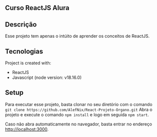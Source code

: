 ## Curso ReactJS Alura

## Descrição
Esse projeto tem apenas o intúito de aprender os conceitos de ReactJS.
	
## Tecnologias
Project is created with:
* ReactJS
* Javascript (node version: v18.16.0)
	
## Setup
Para executar esse projeto, basta clonar no seu diretório com o comando `git clone https://github.com/AlefNix/React-Projeto-Organo.git`
Abra o projeto e execute o comando `npm install` e logo em seguida `npm start`.

Caso não abra automaticamente no navegador, basta entrar no endereço [http://localhost:3000](http://localhost:3000).
